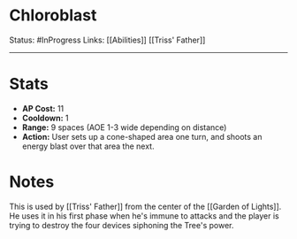 # Chloroblast
Status: #InProgress 
Links: [[Abilities]] [[Triss' Father]]
___
# Stats
- **AP Cost:** 11
- **Cooldown:** 1
- **Range:** 9 spaces (AOE 1-3 wide depending on distance)
- **Action:** User sets up a cone-shaped area one turn, and shoots an energy blast over that area the next.
# Notes
This is used by [[Triss' Father]] from the center of the [[Garden of Lights]]. He uses it in his first phase when he's immune to attacks and the player is trying to destroy the four devices siphoning the Tree's power.